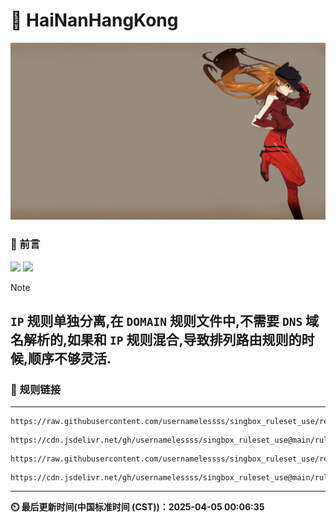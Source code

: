 
# 🧸 HaiNanHangKong
![](https://raw.githubusercontent.com/usernamelessss/picture-bed/main/images/202504042256831.jpg)
### 📣 前言
![](https://shields.io/badge/-移除重复规则-ff69b4) ![](https://shields.io/badge/-IP&nbsp;规则单独存放不与&nbsp;DOMAIN&nbsp;等混合-green)
> [!NOTE]
**`IP` 规则单独分离,在 `DOMAIN` 规则文件中,不需要 `DNS` 域名解析的,如果和 `IP` 规则混合,导致排列路由规则的时候,顺序不够灵活.**
---

###  🔗 规则链接
---

```url
https://raw.githubusercontent.com/usernamelessss/singbox_ruleset_use/refs/heads/main/rule/HaiNanHangKong/HaiNanHangKong_No_IP.json
```

```url
https://cdn.jsdelivr.net/gh/usernamelessss/singbox_ruleset_use@main/rule/HaiNanHangKong/HaiNanHangKong_No_IP.json
```

```url
https://raw.githubusercontent.com/usernamelessss/singbox_ruleset_use/refs/heads/main/rule/HaiNanHangKong/HaiNanHangKong_No_IP.srs
```

```url
https://cdn.jsdelivr.net/gh/usernamelessss/singbox_ruleset_use@main/rule/HaiNanHangKong/HaiNanHangKong_No_IP.srs
```

---
**⏲️ 最后更新时间(中国标准时间 (CST))：2025-04-05 00:06:35**